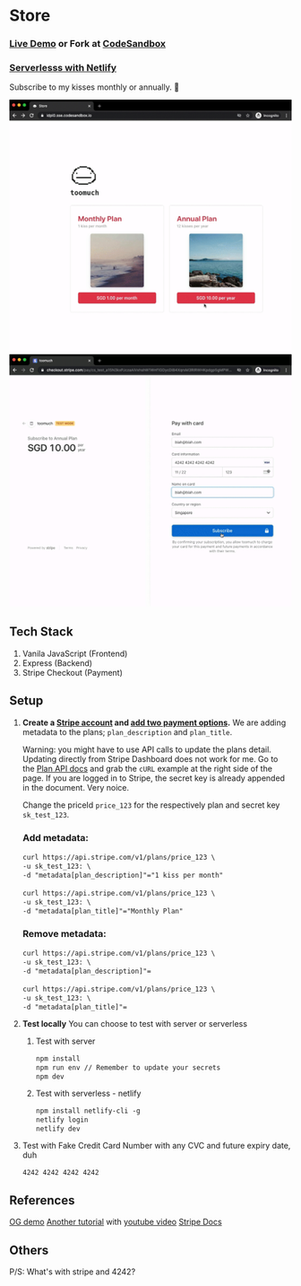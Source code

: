 # Store

### [Live Demo](https://idpi0.sse.codesandbox.io/) or Fork at [CodeSandbox](https://codesandbox.io/s/toomuch-store-idpi0)

### [Serverlesss with Netlify](https://toomuch-store.netlify.app/)

Subscribe to my kisses monthly or annually. 😬

![Demo Part 1](./part1.gif)
![Demo Part 2](./part2.gif)

## Tech Stack

1. Vanila JavaScript (Frontend)
1. Express (Backend)
1. Stripe Checkout (Payment)

## Setup

1. **Create a [Stripe account](https://dashboard.stripe.com) and [add two payment options](https://dashboard.stripe.com/products/create).** We are adding metadata to the plans; `plan_description` and `plan_title`.

   Warning: you might have to use API calls to update the plans detail. Updating directly from Stripe Dashboard does not work for me. Go to the [Plan API docs](https://stripe.com/docs/api/plans/update) and grab the `cURL` example at the right side of the page. If you are logged in to Stripe, the secret key is already appended in the document. Very noice.

   Change the priceId `price_123` for the respectively plan and secret key `sk_test_123`.

   ### Add metadata:

   ```
   curl https://api.stripe.com/v1/plans/price_123 \
   -u sk_test_123: \
   -d "metadata[plan_description]"="1 kiss per month"

   curl https://api.stripe.com/v1/plans/price_123 \
   -u sk_test_123: \
   -d "metadata[plan_title]"="Monthly Plan"
   ```

   ### Remove metadata:

   ```
   curl https://api.stripe.com/v1/plans/price_123 \
   -u sk_test_123: \
   -d "metadata[plan_description]"=

   curl https://api.stripe.com/v1/plans/price_123 \
   -u sk_test_123: \
   -d "metadata[plan_title]"=
   ```

2. **Test locally**
   You can choose to test with server or serverless

   1. Test with server

      ```
      npm install
      npm run env // Remember to update your secrets
      npm dev
      ```

   2. Test with serverless - netlify

      ```
      npm install netlify-cli -g
      netlify login
      netlify dev
      ```

3. Test with Fake Credit Card Number with any CVC and future expiry date, duh

   ```
   4242 4242 4242 4242
   ```

## References

[OG demo](https://github.com/stripe-samples/checkout-single-subscription)
[Another tutorial](https://dev.to/stripe/type-safe-payments-with-next-js-typescript-and-stripe-4jo7) with [youtube video](https://www.youtube.com/watch?v=sPUSu19tZHg&ab_channel=StripeDevelopers)
[Stripe Docs](https://stripe.com/docs/api)

## Others

P/S: What's with stripe and 4242?
